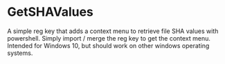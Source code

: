 # GetSHAValues
A simple reg key that adds a context menu to retrieve file SHA values with powershell. Simply import / merge the reg key to get the context menu. Intended for Windows 10, but should work on other windows operating systems. 
